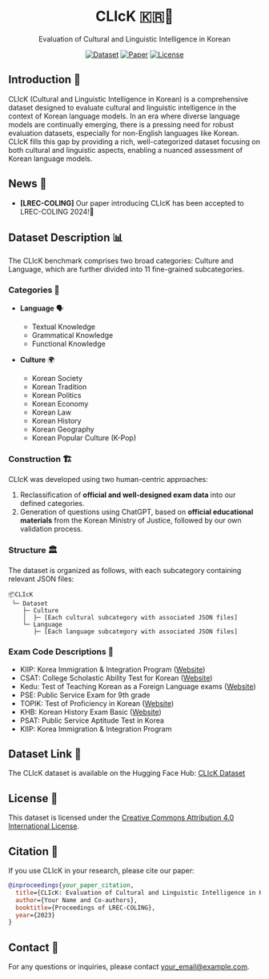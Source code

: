 <div align="center">
  <h1>CLIcK 🇰🇷🧠</h1>
  <p>Evaluation of Cultural and Linguistic Intelligence in Korean</p>
  <p>
    <a href="https://huggingface.co/datasets/your_username/CLIcK"><img src="https://img.shields.io/badge/Dataset-CLIcK-blue" alt="Dataset"></a>
    <a href="https://arxiv.org/abs/2403.06412"><img src="https://img.shields.io/badge/Paper-LREC--COLING-green" alt="Paper"></a>
    <a href="https://creativecommons.org/licenses/by/4.0/"><img src="https://img.shields.io/badge/License-CC%20BY%204.0-lightgrey" alt="License"></a>
  </p>
</div>


## Introduction 🎉

CLIcK (Cultural and Linguistic Intelligence in Korean) is a comprehensive dataset designed to evaluate cultural and linguistic intelligence in the context of Korean language models. In an era where diverse language models are continually emerging, there is a pressing need for robust evaluation datasets, especially for non-English languages like Korean. CLIcK fills this gap by providing a rich, well-categorized dataset focusing on both cultural and linguistic aspects, enabling a nuanced assessment of Korean language models.

## News 📰

- **[LREC-COLING]** Our paper introducing CLIcK has been accepted to LREC-COLING 2024!🎉

## Dataset Description 📊

The CLIcK benchmark comprises two broad categories: Culture and Language, which are further divided into 11 fine-grained subcategories.

### Categories 📂

- **Language** 🗣️
  - Textual Knowledge
  - Grammatical Knowledge
  - Functional Knowledge

- **Culture** 🌍
  - Korean Society
  - Korean Tradition
  - Korean Politics
  - Korean Economy
  - Korean Law
  - Korean History
  - Korean Geography
  - Korean Popular Culture (K-Pop)

### Construction 🏗️

CLIcK was developed using two human-centric approaches:

1. Reclassification of **official and well-designed exam data** into our defined categories.
2. Generation of questions using ChatGPT, based on **official educational materials** from the Korean Ministry of Justice, followed by our own validation process.

### Structure 🏛️

The dataset is organized as follows, with each subcategory containing relevant JSON files:

```
📦CLIcK
 └─ Dataset
    ├─ Culture
    │  ├─ [Each cultural subcategory with associated JSON files]
    └─ Language
       ├─ [Each language subcategory with associated JSON files]
```

### Exam Code Descriptions 📜

- KIIP: Korea Immigration & Integration Program ([Website](www.immigration.go.kr))
- CSAT: College Scholastic Ability Test for Korean ([Website](https://www.suneung.re.kr/))
- Kedu: Test of Teaching Korean as a Foreign Language exams ([Website](https://www.q-net.or.kr/man001.do?gSite=L&gId=36))
- PSE: Public Service Exam for 9th grade
- TOPIK: Test of Proficiency in Korean ([Website](https://www.topik.go.kr/))
- KHB: Korean History Exam Basic ([Website](https://www.historyexam.go.kr/))
- PSAT: Public Service Aptitude Test in Korea
- KIIP: Korea Immigration & Integration Program

## Dataset Link 🔗

The CLIcK dataset is available on the Hugging Face Hub: [CLIcK Dataset](https://huggingface.co/datasets/your_username/CLIcK)

## License 📜

This dataset is licensed under the [Creative Commons Attribution 4.0 International License](https://creativecommons.org/licenses/by/4.0/).

## Citation 📝

If you use CLIcK in your research, please cite our paper:

```bibtex
@inproceedings{your_paper_citation,
  title={CLIcK: Evaluation of Cultural and Linguistic Intelligence in Korean},
  author={Your Name and Co-authors},
  booktitle={Proceedings of LREC-COLING},
  year={2023}
}
```

## Contact 📧

For any questions or inquiries, please contact [your_email@example.com](mailto:your_email@example.com).